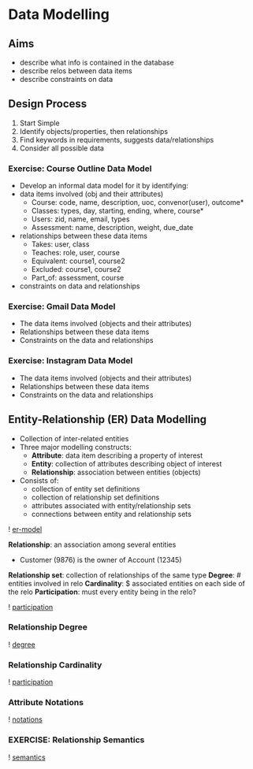 # Data Modelling 

## Aims 
- describe what info is contained in the database 
- describe relos between data items 
- describe constraints on data 
  
## Design Process 
1. Start Simple 
2. Identify objects/properties, then relationships 
3. Find keywords in requirements, suggests data/relationships 
4. Consider all possible data 

### Exercise: Course Outline Data Model 
- Develop an informal data model for it by identifying:
 - data items involved (obj and their attributes)
   - Course: code, name, description, uoc, convenor(user), outcome*
   - Classes: types, day, starting, ending, where, course*
   - Users: zid, name, email, types
   - Assessment: name, description, weight, due_date
 - relationships between these data items 
   - Takes: user, class
   - Teaches: role, user, course
   - Equivalent: course1, course2
   - Excluded: course1, course2
   - Part_of: assessment, course
 - constraints on data and relationships 

### Exercise: Gmail Data Model 
- The data items involved (objects and their attributes)
- Relationships between these data items
- Constraints on the data and relationships

### Exercise: Instagram Data Model 
- The data items involved (objects and their attributes)
- Relationships between these data items
- Constraints on the data and relationships

## Entity-Relationship (ER) Data Modelling
- Collection of inter-related entities 
- Three major modelling constructs: 
  - **Attribute**: data item describing a property of interest 
  - **Entity**: collection of attributes describing object of interest
  - **Relationship**: association between entities (objects)
- Consists of:
  - collection of entity set definitions
  - collection of relationship set definitions
  - attributes associated with entity/relationship sets
  - connections between entity and relationship sets

! [er-model](er-model.png)

**Relationship**: an association among several entities 
  - Customer (9876) is the owner of Account (12345)

**Relationship set**: collection of relationships of the same type 
**Degree**: # entities involved in relo 
**Cardinality**: $ associated entities on each side of the relo 
**Participation**: must every entity being in the relo?

! [participation](participation.png)

### Relationship Degree
! [degree](degree.png)

### Relationship Cardinality 
! [participation](cardinality.png)

### Attribute Notations
! [notations](notations.png)

### EXERCISE: Relationship Semantics 

! [semantics](semantics.png)